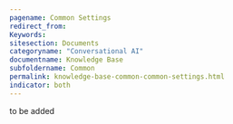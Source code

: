 ```yaml
---
pagename: Common Settings
redirect_from:
Keywords:
sitesection: Documents
categoryname: "Conversational AI"
documentname: Knowledge Base
subfoldername: Common
permalink: knowledge-base-common-common-settings.html
indicator: both
---
```


to be added